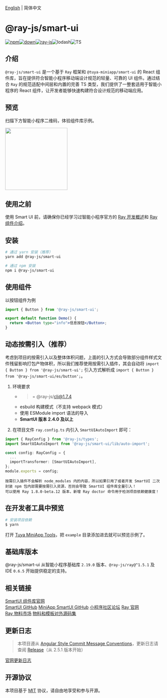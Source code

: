 [English](./README.md) | 简体中文

# @ray-js/smart-ui

[![npm](https://img.shields.io/npm/v/@ray-js/smart-ui)![down](https://img.shields.io/npm/dt/@ray-js/smart-ui)![ray-js](https://img.shields.io/badge/maintained%20with-Ray-cc00ff.svg)](https://lerna.js.org/)![lodash](https://img.shields.io/badge/-lodash-f16728?style=flat-square&logo=lodash&labelColor=ffffff&color=f16728)![TS](https://img.shields.io/badge/TS-TypeScript-1C6FBB)

## 介绍

`@ray-js/smart-ui` 是一个基于 `Ray` 框架和 `@tuya-miniapp/smart-ui` 的 React 组件库，旨在提供符合智能小程序移动端设计规范的轻量、可靠的 UI 组件。通过结合 `Ray` 的规范适配中间层和内置的完善 TS 类型，我们提供了一整套适用于智能小程序的 React 组件，让开发者能够快速构建符合设计规范的移动端应用。

## 预览

扫描下方智能小程序二维码，体验组件库示例。

<img src="https://images.tuyacn.com/content-platform/hestia/1716260412b7f2ae02271.png" width="200" height="200">

## 使用之前

使用 Smart UI 前，请确保你已经学习过智能小程序官方的 [Ray 开发概述](https://developer.tuya.com/cn/miniapp/develop/ray/guide/overview)和 [Ray 组件介绍](https://developer.tuya.com/cn/miniapp/develop/ray/framework/component)。

## 安装

```bash
# 通过 yarn 安装（推荐）
yarn add @ray-js/smart-ui

# 通过 npm 安装
npm i @ray-js/smart-ui
```

## 使用组件

以按钮组件为例

```jsx
import { Button } from '@ray-js/smart-ui';

export default function Demo() {
  return <Button type="info">信息按钮</Button>;
}
```

## 动态按需引入（推荐）
考虑到项目的按需引入以及整体体积问题，上面的引入方式会导致部分组件样式文件残留影响打包产物体积，所以我们推荐使用按需引入插件，其会自动将 `import { Button } from '@ray-js/smart-ui';` 引入方式解析成 `import { Button } from '@ray-js/smart-ui/es/button';`。

1. 环境要求
   * >= @ray-js/cli@1.7.4
   * esbuild 构建模式（不支持 webpack 模式）
   * 使用 ESModule import 语法的导入
   * **SmartUI 版本 2.4.0 及以上**

2. 在项目文件 `ray.config.ts` 内引入 `SmartUIAutoImport` 即可：
```ts
import { RayConfig } from '@ray-js/types';
import SmartUIAutoImport from '@ray-js/smart-ui/lib/auto-import';

const config: RayConfig = {
  ...
  importTransformer: [SmartUIAutoImport],
};
module.exports = config;
```

```!warning:注意
按需引入插件不会解析 node_modules 内的内容，所以如果引用了或者开发 SmartUI 二次封装 npm 包内部需要按需引入资源，否则会导致 SmartUI 组件库全量引入！  
可以使用 Ray 1.8.0-beta.12 版本，新增 Ray doctor 命令用于检测项目依赖健康度！
```

## 在开发者工具中预览

```bash
# 安装项目依赖
$ yarn
```

打开 [Tuya MiniApp Tools](https://developer.tuya.com/cn/miniapp/devtools/tools)，把 `example` 目录添加进去就可以预览示例了。

## 基础库版本

@ray-js/smart-ui 从智能小程序基础库 `2.19.0` 版本、`@ray-js/ray@^1.5.1` 及 IDE `0.6.5` 开始提供稳定的支持。


## 相关链接

[SmartUI 组件库官网](https://developer.tuya.com/material/smartui?comId=help-getting-started)  
[SmartUI GitHub](https://github.com/Tuya-Community/ray-smart-ui)
[MiniApp SmartUI GitHub](https://github.com/Tuya-Community/miniapp-smart-ui)
[小程序社区论坛](https://www.tuyaos.com/viewforum.php?f=10)
[Ray 官网](https://developer.tuya.com/cn/miniapp)  
[Ray 物料市场](https://developer.tuya.com/material/library_oHEKLjj0/) 
[物料和模板对外源码集](https://github.com/Tuya-Community/tuya-ray-materials) 


## 更新日志

> 本项目遵从 [Angular Style Commit Message Conventions](https://gist.github.com/stephenparish/9941e89d80e2bc58a153)，更新日志请查阅 [Release](https://github.com/Tuya-Community/ray-smart-ui/releases)（从 2.5.1 版本开始） 

[官网更新日志](https://developer.tuya.com/material/smartui?comId=help-changelog)  


## 开源协议

本项目基于 [MIT](https://zh.wikipedia.org/wiki/MIT%E8%A8%B1%E5%8F%AF%E8%AD%89) 协议，请自由地享受和参与开源。
